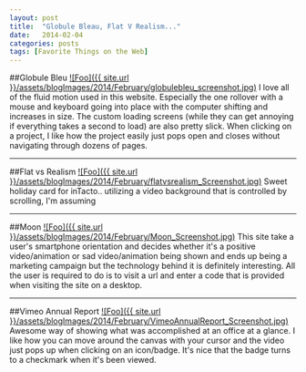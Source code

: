 ```yaml
---
layout: post
title:  "Globule Bleau, Flat V Realism..."
date:   2014-02-04
categories: posts
tags: [Favorite Things on the Web]
---
```


##Globule Bleu
<a target="_blank" href="http://www.globulebleu.com" rel="Globule Bleu">![Foo]({{ site.url }}/assets/blogImages/2014/February/globulebleu_screenshot.jpg)</a>
I love all of the fluid motion used in this website. Especially the one rollover with a mouse and keyboard going into place with the computer shifting and increases in size. The custom loading screens (while they can get annoying if everything takes a second to load) are also pretty slick. When clicking on a project, I like how the project easily just pops open and closes without navigating through dozens of pages.
    
***
    
    
##Flat vs Realism
<a target="_blank" href="http://www.flatvsrealism.com/" rel="Flat vs Realism">![Foo]({{ site.url }}/assets/blogImages/2014/February/flatvsrealism_Screenshot.jpg)</a>
Sweet holiday card for inTacto.. utilizing a video background that is controlled by scrolling, I'm assuming    
    
***
    
   
##Moon
<a target="_blank" href="http://unahistoriaquedalavuelta.com/en/" rel="Moon">![Foo]({{ site.url }}/assets/blogImages/2014/February/Moon_Screenshot.jpg)</a>
This site take a user's smartphone orientation and decides whether it's a positive video/animation or sad video/animation being shown and ends up being a marketing campaign but the technology behind it is definitely interesting. All the user is required to do is to visit a url and enter a code that is provided when visiting the site on a desktop.
    
***
    
   
##Vimeo Annual Report
<a target="_blank" href="http://vimeo.com/timeline/2013/39" rel="Vimeo Annual Report">![Foo]({{ site.url }}/assets/blogImages/2014/February/VimeoAnnualReport_Screenshot.jpg)</a>
Awesome way of showing what was accomplished at an office at a glance. I like how you can move around the canvas with your cursor and the video just pops up when clicking on an icon/badge. It's nice that the badge turns to a checkmark when it's been viewed. 